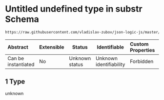 # Untitled undefined type in substr Schema

```txt
https://raw.githubusercontent.com/vladislav-zubov/json-logic-js/master/schemas/operators/string/substr.json#/examples/1
```




| Abstract            | Extensible | Status         | Identifiable            | Custom Properties | Additional Properties | Access Restrictions | Defined In                                                           |
| :------------------ | ---------- | -------------- | ----------------------- | :---------------- | --------------------- | ------------------- | -------------------------------------------------------------------- |
| Can be instantiated | No         | Unknown status | Unknown identifiability | Forbidden         | Allowed               | none                | [substr.json\*](operators/string/substr.json "open original schema") |

## 1 Type

unknown
